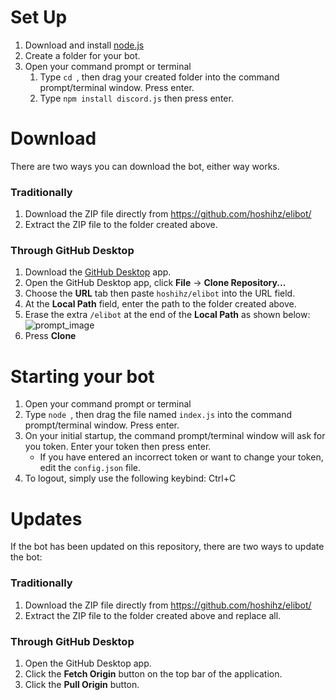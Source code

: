 # Set Up
1. Download and install [node.js](https://nodejs.org)
2. Create a folder for your bot.
3. Open your command prompt or terminal
   1. Type `cd `, then drag your created folder into the command prompt/terminal window. Press enter.
   2. Type `npm install discord.js` then press enter.
# Download
There are two ways you can download the bot, either way works.
### Traditionally
1. Download the ZIP file directly from https://github.com/hoshihz/elibot/
2. Extract the ZIP file to the folder created above.
### Through GitHub Desktop
1. Download the [GitHub Desktop](https://desktop.github.com/) app.
2. Open the GitHub Desktop app, click **File** -> **Clone Repository...**
3. Choose the **URL** tab then paste `hoshihz/elibot` into the URL field.
4. At the **Local Path** field, enter the path to the folder created above.
5. Erase the extra `/elibot` at the end of the **Local Path** as shown below:
![prompt_image](https://user-images.githubusercontent.com/47910206/69922866-bb46a900-1454-11ea-9a5f-71e28916be91.png)
6. Press **Clone**
# Starting your bot
1. Open your command prompt or terminal
2. Type `node `, then drag the file named `index.js` into the command prompt/terminal window. Press enter.
3. On your initial startup, the command prompt/terminal window will ask for you token. Enter your token then press enter.
   * If you have entered an incorrect token or want to change your token, edit the `config.json` file.
4. To logout, simply use the following keybind: Ctrl+C
# Updates
If the bot has been updated on this repository, there are two ways to update the bot:
### Traditionally
1. Download the ZIP file directly from https://github.com/hoshihz/elibot/
2. Extract the ZIP file to the folder created above and replace all.
### Through GitHub Desktop
1. Open the GitHub Desktop app.
2. Click the **Fetch Origin** button on the top bar of the application.
3. Click the **Pull Origin** button.
